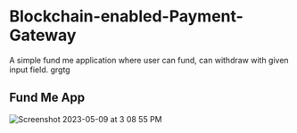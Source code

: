 
# Blockchain-enabled-Payment-Gateway

A simple fund me application where user can fund, can withdraw with given input field. grgtg


## Fund Me App

![Screenshot 2023-05-09 at 3 08 55 PM](https://user-images.githubusercontent.com/113882904/237057991-11637bec-8406-403e-960b-f3113a05ac98.jpeg)


